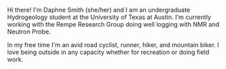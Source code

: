 Hi there! I'm Daphne Smith (she/her) and I am an undergraduate Hydrogeology student at the University of Texas at Austin. I’m currently working with the Rempe Research Group doing well logging with NMR and Neutron Probe.  

In my free time I'm an avid road cyclist, runner, hiker, and mountain biker. I love being outside in any capacity whether for recreation or doing field work.

<!--
**daphnecs/daphnecs** is a ✨ _special_ ✨ repository because its `README.md` (this file) appears on your GitHub profile.

Here are some ideas to get you started:

- 🔭 I’m currently working 
- 🌱 I’m currently learning 
- 👯 I’m looking to collaborate on ...
- 🤔 I’m looking for help with ...
- 💬 Ask me about ...
- 📫 How to reach me: ...
- 😄 Pronouns: ...
- ⚡ Fun fact: ...
-->
